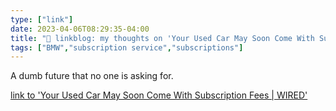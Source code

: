 ```yaml
---
type: ["link"]
date: 2023-04-06T08:29:35-04:00
title: "🔗 linkblog: my thoughts on 'Your Used Car May Soon Come With Subscription Fees | WIRED'"
tags: ["BMW","subscription service","subscriptions"]
---
```

A dumb future that no one is asking for.  
 

[link to 'Your Used Car May Soon Come With Subscription Fees | WIRED'](https://www.wired.com/story/automakers-subscription-revenue-used-car-owners/)
